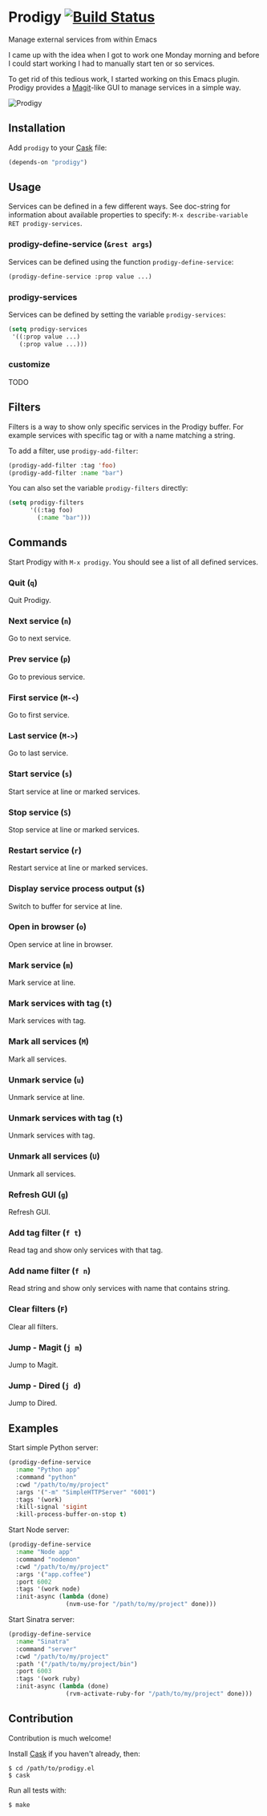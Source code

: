 # Prodigy [![Build Status](https://api.travis-ci.org/rejeep/prodigy.el.png?branch=master)](http://travis-ci.org/rejeep/prodigy.el)

Manage external services from within Emacs

I came up with the idea when I got to work one Monday morning and
before I could start working I had to manually start ten or so
services.

To get rid of this tedious work, I started working on this Emacs
plugin. Prodigy provides a
[Magit](https://github.com/magit/magit)-like GUI to manage services in
a simple way.

![Prodigy](/prodigy.png)

## Installation

Add `prodigy` to your [Cask](https://github.com/cask/cask) file:

```lisp
(depends-on "prodigy")
```

## Usage

Services can be defined in a few different ways. See doc-string for
information about available properties to specify: `M-x
describe-variable RET prodigy-services`.

### prodigy-define-service (`&rest args`)

Services can be defined using the function `prodigy-define-service`:

```lisp
(prodigy-define-service :prop value ...)
```

### prodigy-services

Services can be defined by setting the variable `prodigy-services`:

```lisp
(setq prodigy-services
 '((:prop value ...)
   (:prop value ...)))
```

### customize

TODO

## Filters

Filters is a way to show only specific services in the Prodigy
buffer. For example services with specific tag or with a name matching
a string.

To add a filter, use `prodigy-add-filter`:

```lisp
(prodigy-add-filter :tag 'foo)
(prodigy-add-filter :name "bar")
```

You can also set the variable `prodigy-filters` directly:

```lisp
(setq prodigy-filters
      '((:tag foo)
        (:name "bar")))
```

## Commands

Start Prodigy with `M-x prodigy`. You should see a list of all defined
services.

### Quit (`q`)

Quit Prodigy.

### Next service (`n`)

Go to next service.

### Prev service (`p`)

Go to previous service.

### First service (`M-<`)

Go to first service.

### Last service (`M->`)

Go to last service.

### Start service (`s`)

Start service at line or marked services.

### Stop service (`S`)

Stop service at line or marked services.

### Restart service (`r`)

Restart service at line or marked services.

### Display service process output (`$`)

Switch to buffer for service at line.

### Open in browser (`o`)

Open service at line in browser.

### Mark service (`m`)

Mark service at line.

### Mark services with tag (`t`)

Mark services with tag.

### Mark all services (`M`)

Mark all services.

### Unmark service (`u`)

Unmark service at line.

### Unmark services with tag (`t`)

Unmark services with tag.

### Unmark all services (`U`)

Unmark all services.

### Refresh GUI (`g`)

Refresh GUI.

### Add tag filter (`f t`)

Read tag and show only services with that tag.

### Add name filter (`f n`)

Read string and show only services with name that contains string.

### Clear filters (`F`)

Clear all filters.

### Jump - Magit (`j m`)

Jump to Magit.

### Jump - Dired (`j d`)

Jump to Dired.

## Examples

Start simple Python server:

```lisp
(prodigy-define-service
  :name "Python app"
  :command "python"
  :cwd "/path/to/my/project"
  :args '("-m" "SimpleHTTPServer" "6001")
  :tags '(work)
  :kill-signal 'sigint
  :kill-process-buffer-on-stop t)
```

Start Node server:

```lisp
(prodigy-define-service
  :name "Node app"
  :command "nodemon"
  :cwd "/path/to/my/project"
  :args '("app.coffee")
  :port 6002
  :tags '(work node)
  :init-async (lambda (done)
                (nvm-use-for "/path/to/my/project" done)))
```

Start Sinatra server:

```lisp
(prodigy-define-service
  :name "Sinatra"
  :command "server"
  :cwd "/path/to/my/project"
  :path '("/path/to/my/project/bin")
  :port 6003
  :tags '(work ruby)
  :init-async (lambda (done)
                (rvm-activate-ruby-for "/path/to/my/project" done)))
```

## Contribution

Contribution is much welcome!

Install [Cask](https://github.com/cask/cask) if you haven't
already, then:

    $ cd /path/to/prodigy.el
    $ cask

Run all tests with:

    $ make
